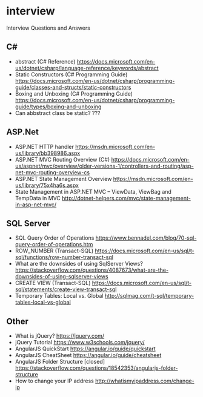 # interview
Interview Questions and Answers

## C#

* abstract (C# Reference) https://docs.microsoft.com/en-us/dotnet/csharp/language-reference/keywords/abstract
* Static Constructors (C# Programming Guide)
https://docs.microsoft.com/en-us/dotnet/csharp/programming-guide/classes-and-structs/static-constructors
* Boxing and Unboxing (C# Programming Guide)
https://docs.microsoft.com/en-us/dotnet/csharp/programming-guide/types/boxing-and-unboxing
* Can abbstract class be static?
???

## ASP.Net

* ASP.NET HTTP handler
https://msdn.microsoft.com/en-us/library/bb398986.aspx
* ASP.NET MVC Routing Overview (C#)
https://docs.microsoft.com/en-us/aspnet/mvc/overview/older-versions-1/controllers-and-routing/asp-net-mvc-routing-overview-cs
* ASP.NET State Management Overview https://msdn.microsoft.com/en-us/library/75x4ha6s.aspx
* State Management in ASP.NET MVC – ViewData, ViewBag and TempData in MVC http://dotnet-helpers.com/mvc/state-management-in-asp-net-mvc/


## SQL Server

* SQL Query Order of Operations https://www.bennadel.com/blog/70-sql-query-order-of-operations.htm
* ROW_NUMBER (Transact-SQL) https://docs.microsoft.com/en-us/sql/t-sql/functions/row-number-transact-sql
* What are the downsides of using SqlServer Views? https://stackoverflow.com/questions/4087673/what-are-the-downsides-of-using-sqlserver-views
* CREATE VIEW (Transact-SQL) https://docs.microsoft.com/en-us/sql/t-sql/statements/create-view-transact-sql
* Temporary Tables: Local vs. Global http://sqlmag.com/t-sql/temporary-tables-local-vs-global

## Other

* What is jQuery? https://jquery.com/
* jQuery Tutorial https://www.w3schools.com/jquery/
* AngularJS QuickStart https://angular.io/guide/quickstart
* AngularJS CheatSheet https://angular.io/guide/cheatsheet
* AngularJS Folder Structure [closed] https://stackoverflow.com/questions/18542353/angularjs-folder-structure
* How to change your IP address http://whatismyipaddress.com/change-ip
